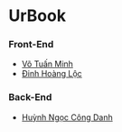 # UrBook
### Front-End
* [Võ Tuấn Minh][1]
* [Đinh Hoàng Lộc][2]
### Back-End
* [Huỳnh Ngọc Công Danh][3] 

[1]:https://github.com/minh1304

[2]:https://github.com/DarkStar1709

[3]:https://github.com/danhhuynh25029